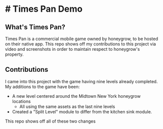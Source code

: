 # # Times Pan Demo


## What's Times Pan?
Times Pan is a commercial mobile game owned by honeygrow, to be hosted on their native app.
This repo shows off my contributions to this project via video and screenshots in order to maintain respect to honeygrow's property.

## Contributions
I came into this project with the game having nine levels already completed. My additions to the game have been:
* A new level centered around the Midtown New York honeygrow locations
    * All using the same assets as the last nine levels
* Created a "Split Level" module to differ from the kitchen sink module.
 
This repo shows off all of these two changes